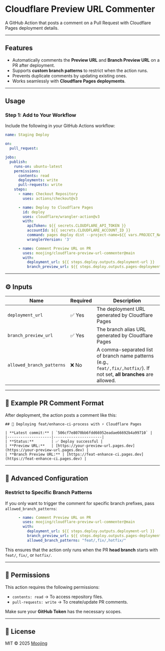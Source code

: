 # Cloudflare Preview URL Commenter

A GitHub Action that posts a comment on a Pull Request with Cloudflare Pages deployment details.

---

## Features

- Automatically comments the **Preview URL** and **Branch Preview URL** on a PR after deployment.
- Supports **custom branch patterns** to restrict when the action runs.
- Prevents duplicate comments by updating existing ones.
- Works seamlessly with **Cloudflare Pages deployments**.

---

## Usage

### Step 1: Add to Your Workflow

Include the following in your GitHub Actions workflow:

```yaml
name: Staging Deploy

on:
  pull_request:

jobs:
  publish:
    runs-on: ubuntu-latest
    permissions:
      contents: read
      deployments: write
      pull-requests: write
    steps:
      - name: Checkout Repository
        uses: actions/checkout@v3

      - name: Deploy to Cloudflare Pages
        id: deploy
        uses: cloudflare/wrangler-action@v3
        with:
          apiToken: ${{ secrets.CLOUDFLARE_API_TOKEN }}
          accountId: ${{ secrets.CLOUDFLARE_ACCOUNT_ID }}
          command: pages deploy dist --project-name=${{ vars.PROJECT_NAME }} --branch=${{ github.head_ref }}
          wranglerVersion: '3'

      - name: Comment Preview URL on PR
        uses: moojing/cloudflare-preview-url-commenter@main
        with:
          deployment_url: ${{ steps.deploy.outputs.deployment-url }}
          branch_preview_url: ${{ steps.deploy.outputs.pages-deployment-alias-url }}
```

---

## ⚙️ Inputs

| Name | Required | Description |
|------|----------|-------------|
| `deployment_url` | ✅ Yes | The deployment URL generated by Cloudflare Pages |
| `branch_preview_url` | ✅ Yes | The branch alias URL generated by Cloudflare Pages |
| `allowed_branch_patterns` | ❌ No | A comma-separated list of branch name patterns (e.g., `feat/,fix/,hotfix/`). If not set, **all branches** are allowed. |

---

## 📝 Example PR Comment Format

After deployment, the action posts a comment like this:

```
## 🚀 Deploying feat/enhance-ci-process with ⚡ Cloudflare Pages

| **Latest commit:** | `506cf7e8070bb6fdd66952eadae66692b4a99710` |
|--------------------|----------------------|
| **Status:**        | ✅ Deploy successful |
| **Preview URL:**   | [https://your-preview-url.pages.dev](https://your-preview-url.pages.dev) |
| **Branch Preview URL:** | [https://feat-enhance-ci.pages.dev](https://feat-enhance-ci.pages.dev) |
```

---

## 🚀 Advanced Configuration

### Restrict to Specific Branch Patterns

If you only want to trigger the comment for specific branch prefixes, pass `allowed_branch_patterns`:

```yaml
      - name: Comment Preview URL on PR
        uses: moojing/cloudflare-preview-url-commenter@main
        with:
          deployment_url: ${{ steps.deploy.outputs.deployment-url }}
          branch_preview_url: ${{ steps.deploy.outputs.pages-deployment-alias-url }}
          allowed_branch_patterns: "feat/,fix/,hotfix/"
```

This ensures that the action only runs when the PR **head branch** starts with `feat/`, `fix/`, or `hotfix/`.

---

## 🔐 Permissions

This action requires the following permissions:

- `contents: read` → To access repository files.
- `pull-requests: write` → To create/update PR comments.

Make sure your **GitHub Token** has the necessary scopes.

---

## 📜 License

MIT © 2025 [Moojing](https://github.com/moojing)
